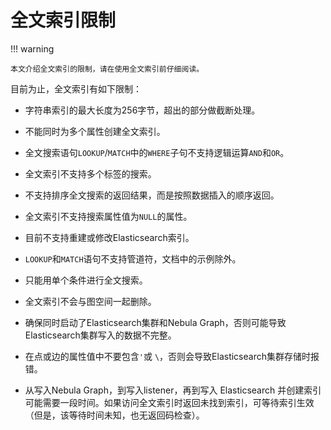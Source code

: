 # 全文索引限制

!!! warning

    本文介绍全文索引的限制，请在使用全文索引前仔细阅读。

目前为止，全文索引有如下限制：

- 字符串索引的最大长度为256字节，超出的部分做截断处理。

- 不能同时为多个属性创建全文索引。

- 全文搜索语句`LOOKUP`/`MATCH`中的`WHERE`子句不支持逻辑运算`AND`和`OR`。

- 全文索引不支持多个标签的搜索。

- 不支持排序全文搜索的返回结果，而是按照数据插入的顺序返回。

- 全文索引不支持搜索属性值为`NULL`的属性。

- 目前不支持重建或修改Elasticsearch索引。

- `LOOKUP`和`MATCH`语句不支持管道符，文档中的示例除外。

- 只能用单个条件进行全文搜索。

- 全文索引不会与图空间一起删除。

- 确保同时启动了Elasticsearch集群和Nebula Graph，否则可能导致Elasticsearch集群写入的数据不完整。

- 在点或边的属性值中不要包含`'`或 `\`，否则会导致Elasticsearch集群存储时报错。

- 从写入Nebula Graph，到写入listener，再到写入 Elasticsearch 并创建索引可能需要一段时间。如果访问全文索引时返回未找到索引，可等待索引生效（但是，该等待时间未知，也无返回码检查）。
